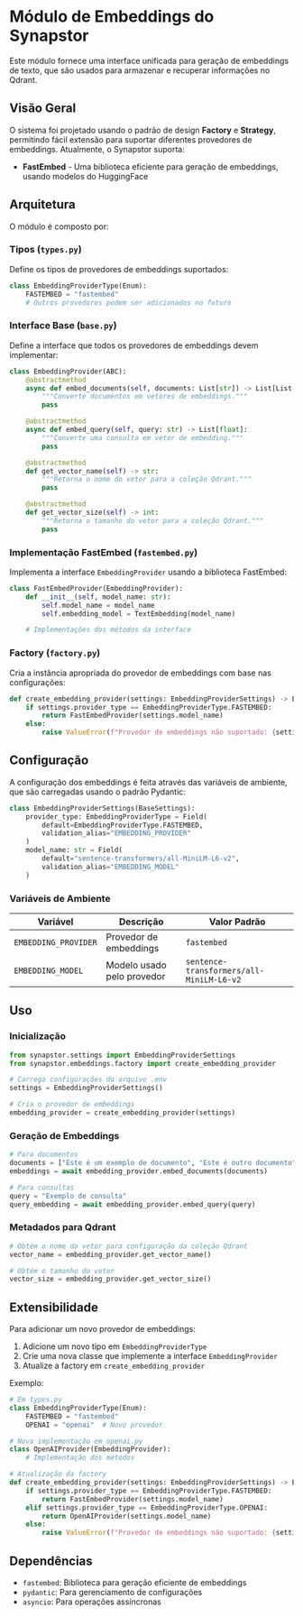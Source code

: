 # Módulo de Embeddings do Synapstor

Este módulo fornece uma interface unificada para geração de embeddings de texto, que são usados para armazenar e recuperar informações no Qdrant.

## Visão Geral

O sistema foi projetado usando o padrão de design **Factory** e **Strategy**, permitindo fácil extensão para suportar diferentes provedores de embeddings. Atualmente, o Synapstor suporta:

- **FastEmbed** - Uma biblioteca eficiente para geração de embeddings, usando modelos do HuggingFace

## Arquitetura

O módulo é composto por:

### Tipos (`types.py`)

Define os tipos de provedores de embeddings suportados:
```python
class EmbeddingProviderType(Enum):
    FASTEMBED = "fastembed"
    # Outros provedores podem ser adicionados no futuro
```

### Interface Base (`base.py`)

Define a interface que todos os provedores de embeddings devem implementar:

```python
class EmbeddingProvider(ABC):
    @abstractmethod
    async def embed_documents(self, documents: List[str]) -> List[List[float]]:
        """Converte documentos em vetores de embeddings."""
        pass

    @abstractmethod
    async def embed_query(self, query: str) -> List[float]:
        """Converte uma consulta em vetor de embedding."""
        pass

    @abstractmethod
    def get_vector_name(self) -> str:
        """Retorna o nome do vetor para a coleção Qdrant."""
        pass

    @abstractmethod
    def get_vector_size(self) -> int:
        """Retorna o tamanho do vetor para a coleção Qdrant."""
        pass
```

### Implementação FastEmbed (`fastembed.py`)

Implementa a interface `EmbeddingProvider` usando a biblioteca FastEmbed:

```python
class FastEmbedProvider(EmbeddingProvider):
    def __init__(self, model_name: str):
        self.model_name = model_name
        self.embedding_model = TextEmbedding(model_name)

    # Implementações dos métodos da interface
```

### Factory (`factory.py`)

Cria a instância apropriada do provedor de embeddings com base nas configurações:

```python
def create_embedding_provider(settings: EmbeddingProviderSettings) -> EmbeddingProvider:
    if settings.provider_type == EmbeddingProviderType.FASTEMBED:
        return FastEmbedProvider(settings.model_name)
    else:
        raise ValueError(f"Provedor de embeddings não suportado: {settings.provider_type}")
```

## Configuração

A configuração dos embeddings é feita através das variáveis de ambiente, que são carregadas usando o padrão Pydantic:

```python
class EmbeddingProviderSettings(BaseSettings):
    provider_type: EmbeddingProviderType = Field(
        default=EmbeddingProviderType.FASTEMBED,
        validation_alias="EMBEDDING_PROVIDER"
    )
    model_name: str = Field(
        default="sentence-transformers/all-MiniLM-L6-v2",
        validation_alias="EMBEDDING_MODEL"
    )
```

### Variáveis de Ambiente

| Variável | Descrição | Valor Padrão |
|----------|-----------|--------------|
| `EMBEDDING_PROVIDER` | Provedor de embeddings | `fastembed` |
| `EMBEDDING_MODEL` | Modelo usado pelo provedor | `sentence-transformers/all-MiniLM-L6-v2` |

## Uso

### Inicialização

```python
from synapstor.settings import EmbeddingProviderSettings
from synapstor.embeddings.factory import create_embedding_provider

# Carrega configurações do arquivo .env
settings = EmbeddingProviderSettings()

# Cria o provedor de embeddings
embedding_provider = create_embedding_provider(settings)
```

### Geração de Embeddings

```python
# Para documentos
documents = ["Este é um exemplo de documento", "Este é outro documento"]
embeddings = await embedding_provider.embed_documents(documents)

# Para consultas
query = "Exemplo de consulta"
query_embedding = await embedding_provider.embed_query(query)
```

### Metadados para Qdrant

```python
# Obtém o nome do vetor para configuração da coleção Qdrant
vector_name = embedding_provider.get_vector_name()

# Obtém o tamanho do vetor
vector_size = embedding_provider.get_vector_size()
```

## Extensibilidade

Para adicionar um novo provedor de embeddings:

1. Adicione um novo tipo em `EmbeddingProviderType`
2. Crie uma nova classe que implemente a interface `EmbeddingProvider`
3. Atualize a factory em `create_embedding_provider`

Exemplo:

```python
# Em types.py
class EmbeddingProviderType(Enum):
    FASTEMBED = "fastembed"
    OPENAI = "openai"  # Novo provedor

# Nova implementação em openai.py
class OpenAIProvider(EmbeddingProvider):
    # Implementação dos métodos

# Atualização da factory
def create_embedding_provider(settings: EmbeddingProviderSettings) -> EmbeddingProvider:
    if settings.provider_type == EmbeddingProviderType.FASTEMBED:
        return FastEmbedProvider(settings.model_name)
    elif settings.provider_type == EmbeddingProviderType.OPENAI:
        return OpenAIProvider(settings.model_name)
    else:
        raise ValueError(f"Provedor de embeddings não suportado: {settings.provider_type}")
```

## Dependências

- `fastembed`: Biblioteca para geração eficiente de embeddings
- `pydantic`: Para gerenciamento de configurações
- `asyncio`: Para operações assíncronas
